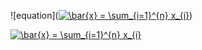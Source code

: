 ![equation](<a href="https://www.codecogs.com/eqnedit.php?latex=\bar{x}&space;=&space;\sum_{i=1}^{n}&space;x_{i}" target="_blank"><img src="https://latex.codecogs.com/gif.latex?\bar{x}&space;=&space;\sum_{i=1}^{n}&space;x_{i}" title="\bar{x} = \sum_{i=1}^{n} x_{i}" /></a>)

<a href="https://www.codecogs.com/eqnedit.php?latex=\bar{x}&space;=&space;\sum_{i=1}^{n}&space;x_{i}" target="_blank"><img src="https://latex.codecogs.com/gif.latex?\bar{x}&space;=&space;\sum_{i=1}^{n}&space;x_{i}" title="\bar{x} = \sum_{i=1}^{n} x_{i}" /></a>

